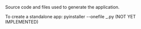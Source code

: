 Source code and files used to generate the application.


To create a standalone app: pyinstaller --onefile _.py (NOT YET IMPLEMENTED)
